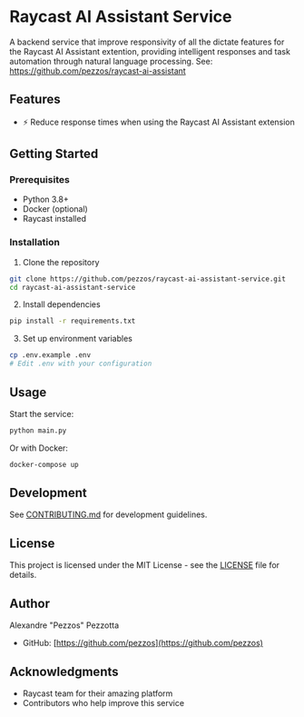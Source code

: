 # Raycast AI Assistant Service

A backend service that improve responsivity of all the dictate features for the Raycast AI Assistant extention, providing intelligent responses and task automation through natural language processing.
See: https://github.com/pezzos/raycast-ai-assistant

## Features

- ⚡️ Reduce response times when using the Raycast AI Assistant extension

## Getting Started

### Prerequisites

- Python 3.8+
- Docker (optional)
- Raycast installed

### Installation

1. Clone the repository
```bash
git clone https://github.com/pezzos/raycast-ai-assistant-service.git
cd raycast-ai-assistant-service
```

2. Install dependencies
```bash
pip install -r requirements.txt
```

3. Set up environment variables
```bash
cp .env.example .env
# Edit .env with your configuration
```

## Usage

Start the service:
```bash
python main.py
```

Or with Docker:
```bash
docker-compose up
```

## Development

See [CONTRIBUTING.md](CONTRIBUTING.md) for development guidelines.

## License

This project is licensed under the MIT License - see the [LICENSE](LICENSE) file for details.

## Author

Alexandre "Pezzos" Pezzotta
- GitHub: [https://github.com/pezzos](https://github.com/pezzos)

## Acknowledgments

- Raycast team for their amazing platform
- Contributors who help improve this service
